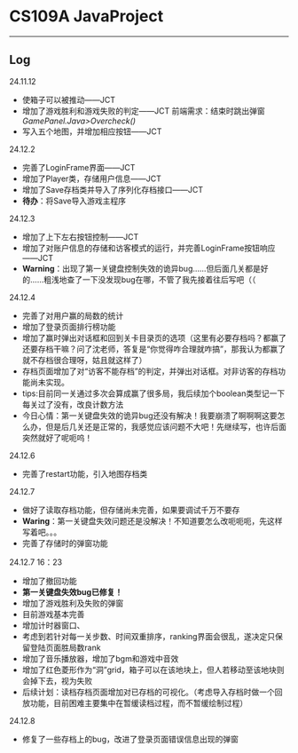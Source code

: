 # CS109A  JavaProject
---------
## Log
24.11.12

- 使箱子可以被推动——JCT
- 增加了游戏胜利和游戏失败的判定——JCT    前端需求：结束时跳出弹窗 _GamePanel.Java>Overcheck()_
- 写入五个地图，并增加相应按钮——JCT

24.12.2

- 完善了LoginFrame界面——JCT
- 增加了Player类，存储用户信息——JCT
- 增加了Save存档类并导入了序列化存档接口——JCT
- **待办**：将Save导入游戏主程序

24.12.3

- 增加了上下左右按钮控制——JCT
- 增加了对账户信息的存储和访客模式的运行，并完善LoginFrame按钮响应——JCT
- **Warning**：出现了第一关键盘控制失效的诡异bug……但后面几关都是好的……粗浅地查了一下没发现bug在哪，不管了我先接着往后写吧（（

24.12.4

- 完善了对用户赢的局数的统计
- 增加了登录页面排行榜功能
- 增加了赢时弹出对话框和回到关卡目录页的选项（这里有必要存档吗？都赢了还要存档干嘛？问了沈老师，答复是“你觉得咋合理就咋搞”，那我认为都赢了就不存档很合理呀，姑且就这样了）
- 存档页面增加了对“访客不能存档”的判定，并弹出对话框。对非访客的存档功能尚未实现。
- tips:目前同一关通过多次会算成赢了很多局，我后续加个boolean类型记一下每关过了没有，改良计数方法
- 今日心情：第一关键盘失效的诡异bug还没有解决！我要崩溃了啊啊啊这要怎么办，但是后几关还是正常的，我感觉应该问题不大吧！先继续写，也许后面突然就好了呢呃呜！

24.12.6

- 完善了restart功能，引入地图存档类

24.12.7

- 做好了读取存档功能，但存储尚未完善，如果要调试千万不要存
- **Waring**：第一关键盘失效问题还是没解决！不知道要怎么改呃呃呃，先这样写着吧。。。
- 完善了存储时的弹窗功能

24.12.7    16：23

- 增加了撤回功能
- **第一关键盘失效bug已修复！**
- 增加了游戏胜利及失败的弹窗
- 目前游戏基本完善
- 增加计时器窗口、
- 考虑到若针对每一关步数、时间双重排序，ranking界面会很乱，遂决定只保留登陆页面胜局数rank
- 增加了音乐播放器，增加了bgm和游戏中音效
- 增加了红色菱形作为“洞”grid，箱子可以在该地块上，但人若移动至该地块则会掉下去，视为失败
- 后续计划：读档存档页面增加对已存档的可视化。（考虑导入存档时做一个回放功能，目前困难主要集中在暂缓读档过程，而不暂缓绘制过程）

24.12.8

- 修复了一些存档上的bug，改进了登录页面错误信息出现的弹窗
